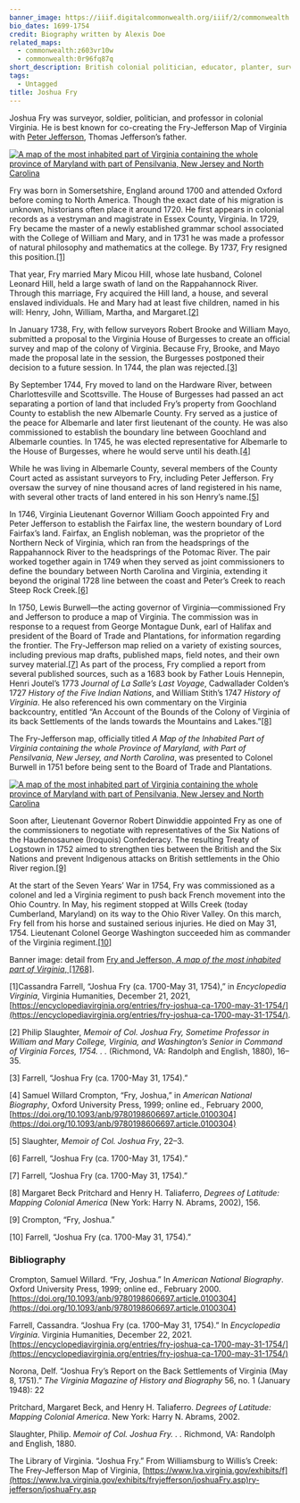 ```yaml
---
banner_image: https://iiif.digitalcommonwealth.org/iiif/2/commonwealth:q524mt69t/6312,6941,8728,3981/,1200/0/default.jpg
bio_dates: 1699-1754
credit: Biography written by Alexis Doe
related_maps:
  - commonwealth:z603vr10w
  - commonwealth:0r96fq87q
short_description: British colonial politician, educator, planter, surveyor, and cartographer
tags:
  - Untagged
title: Joshua Fry
---
```

Joshua Fry was surveyor, soldier, politician, and professor in colonial Virginia. He is best known for co-creating the Fry-Jefferson Map of Virginia with [Peter Jefferson](/people/peter-jefferson), Thomas Jefferson’s father.

[![A map of the most inhabited part of Virginia containing the whole province of Maryland with part of Pensilvania, New Jersey and North Carolina](https://iiif.digitalcommonwealth.org/iiif/2/commonwealth:0r96fq880/1561,1601,9077,5594/pct:50/0/default.jpg "Detail from the Fry-Jeffrosn map, showcasing part of the Appalchian Mountains")](/maps/commonwealth:0r96fq87q)

Fry was born in Somersetshire, England around 1700 and attended Oxford before coming to North America. Though the exact date of his migration is unknown, historians often place it around 1720. He first appears in colonial records as a vestryman and magistrate in Essex County, Virginia. In 1729, Fry became the master of a newly established grammar school associated with the College of William and Mary, and in 1731 he was made a professor of natural philosophy and mathematics at the college. By 1737, Fry resigned this position.[\[1\]](#fn1)

That year, Fry married Mary Micou Hill, whose late husband, Colonel Leonard Hill, held a large swath of land on the Rappahannock River. Through this marriage, Fry acquired the Hill land, a house, and several enslaved individuals. He and Mary had at least five children, named in his will: Henry, John, William, Martha, and Margaret.[\[2\]](#fn2)

In January 1738, Fry, with fellow surveyors Robert Brooke and William Mayo, submitted a proposal to the Virginia House of Burgesses to create an official survey and map of the colony of Virginia. Because Fry, Brooke, and Mayo made the proposal late in the session, the Burgesses postponed their decision to a future session. In 1744, the plan was rejected.[\[3\]](#fn3)

By September 1744, Fry moved to land on the Hardware River, between Charlottesville and Scottsville. The House of Burgesses had passed an act separating a portion of land that included Fry’s property from Goochland County to establish the new Albemarle County. Fry served as a justice of the peace for Albemarle and later first lieutenant of the county. He was also commissioned to establish the boundary line between Goochland and Albemarle counties. In 1745, he was elected representative for Albemarle to the House of Burgesses, where he would serve until his death.[\[4\]](#fn4)

While he was living in Albemarle County, several members of the County Court acted as assistant surveyors to Fry, including Peter Jefferson. Fry oversaw the survey of nine thousand acres of land registered in his name, with several other tracts of land entered in his son Henry’s name.[\[5\]](#fn5)

In 1746, Virginia Lieutenant Governor William Gooch appointed Fry and Peter Jefferson to establish the Fairfax line, the western boundary of Lord Fairfax’s land. Fairfax, an English nobleman, was the proprietor of the Northern Neck of Virginia, which ran from the headsprings of the Rappahannock River to the headsprings of the Potomac River. The pair worked together again in 1749 when they served as joint commissioners to define the boundary between North Carolina and Virginia, extending it beyond the original 1728 line between the coast and Peter’s Creek to reach Steep Rock Creek.[\[6\]](#fn6)

In 1750, Lewis Burwell—the acting governor of Virginia—commissioned Fry and Jefferson to produce a map of Virginia. The commission was in response to a request from George Montague Dunk, earl of Halifax and president of the Board of Trade and Plantations, for information regarding the frontier. The Fry-Jefferson map relied on a variety of existing sources, including previous map drafts, published maps, field notes, and their own survey material.[\[7\]](#fn7) As part of the process, Fry complied a report from several published sources, such as a 1683 book by Father Louis Hennepin, Henri Joutel’s 1773 _Journal of La Salle’s Last Voyage_, Cadwallader Colden’s 1727 _History of the Five Indian Nations_, and William Stith’s 1747 _History of Virginia_. He also referenced his own commentary on the Virginia backcountry, entitled “An Account of the Bounds of the Colony of Virginia of its back Settlements of the lands towards the Mountains and Lakes.”[\[8\]](#fn8)

The Fry-Jefferson map, officially titled _A Map of the Inhabited Part of Virginia containing the whole Province of Maryland, with Part of Pensilvania, New Jersey, and North Carolina_, was presented to Colonel Burwell in 1751 before being sent to the Board of Trade and Plantations.

[![A map of the most inhabited part of Virginia containing the whole province of Maryland with part of Pensilvania, New Jersey and North Carolina](https://iiif.digitalcommonwealth.org/iiif/2/commonwealth:0r96fq919/4607,2951,5935,4058/pct:50/0/default.jpg "Close-up of the cartouche from the Fry-Jefferon map")](/maps/commonwealth:0r96fq87q)

Soon after, Lieutenant Governor Robert Dinwiddie appointed Fry as one of the commissioners to negotiate with representatives of the Six Nations of the Haudenosaunee (Iroquois) Confederacy. The resulting Treaty of Logstown in 1752 aimed to strengthen ties between the British and the Six Nations and prevent Indigenous attacks on British settlements in the Ohio River region.[\[9\]](#fn9)

At the start of the Seven Years’ War in 1754, Fry was commissioned as a colonel and led a Virginia regiment to push back French movement into the Ohio Country. In May, his regiment stopped at Wills Creek (today Cumberland, Maryland) on its way to the Ohio River Valley. On this march, Fry fell from his horse and sustained serious injuries. He died on May 31, 1754. Lieutenant Colonel George Washington succeeded him as commander of the Virginia regiment.[\[10\]](#fn10)

Banner image: detail from [Fry and Jefferson, _A map of the most inhabited part of Virginia_, \[1768\]](/maps/commonwealth:q524mt68j).

\[1\]Cassandra Farrell, “Joshua Fry (ca. 1700-May 31, 1754),” in _Encyclopedia Virginia_, Virginia Humanities, December 21, 2021, [https://encyclopediavirginia.org/entries/fry-joshua-ca-1700-may-31-1754/](https://encyclopediavirginia.org/entries/fry-joshua-ca-1700-may-31-1754/).

\[2\] Philip Slaughter, _Memoir of Col. Joshua Fry, Sometime Professor in William and Mary College, Virginia, and Washington’s Senior in Command of Virginia Forces, 1754. . ._ (Richmond, VA: Randolph and English, 1880), 16–35.

\[3\] Farrell, “Joshua Fry (ca. 1700-May 31, 1754).”

\[4\] Samuel Willard Crompton, “Fry, Joshua,” in _American National Biography_, Oxford University Press, 1999; online ed., February 2000, [https://doi.org/10.1093/anb/9780198606697.article.0100304](https://doi.org/10.1093/anb/9780198606697.article.0100304)

\[5\] Slaughter, _Memoir of Col. Joshua Fry_, 22–3.

\[6\] Farrell, “Joshua Fry (ca. 1700-May 31, 1754).”

\[7\] Farrell, “Joshua Fry (ca. 1700-May 31, 1754).”

\[8\] Margaret Beck Pritchard and Henry H. Taliaferro, _Degrees of Latitude: Mapping Colonial America_ (New York: Harry N. Abrams, 2002), 156.

\[9\] Crompton, “Fry, Joshua.”

\[10\] Farrell, “Joshua Fry (ca. 1700-May 31, 1754).”

### Bibliography

Crompton, Samuel Willard. “Fry, Joshua.” In _American National Biography_. Oxford University Press, 1999; online ed., February 2000. [https://doi.org/10.1093/anb/9780198606697.article.0100304](https://doi.org/10.1093/anb/9780198606697.article.0100304)

Farrell, Cassandra. “Joshua Fry (ca. 1700–May 31, 1754).” In _Encyclopedia Virginia_. Virginia Humanities, December 22, 2021. [https://encyclopediavirginia.org/entries/fry-joshua-ca-1700-may-31-1754/](https://encyclopediavirginia.org/entries/fry-joshua-ca-1700-may-31-1754/)

Norona, Delf. “Joshua Fry’s Report on the Back Settlements of Virginia (May 8, 1751).” _The Virginia Magazine of History and Biography_ 56, no. 1 (January 1948): 22

Pritchard, Margaret Beck, and Henry H. Taliaferro. _Degrees of Latitude: Mapping Colonial America_. New York: Harry N. Abrams, 2002.

Slaughter, Philip. _Memoir of Col. Joshua Fry. . ._ Richmond, VA: Randolph and English, 1880.

The Library of Virginia. “Joshua Fry.” From Williamsburg to Willis’s Creek: The Frey-Jefferson Map of Virginia, [https://www.lva.virginia.gov/exhibits/f](https://www.lva.virginia.gov/exhibits/fryjefferson/joshuaFry.asp)ry-jefferson/joshuaFry.asp</a></p>
